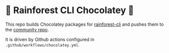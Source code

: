 # 🍫 Rainforest CLI Chocolatey 🍫

This repo builds Chocolatey packages for [rainforest-cli](/rainforestapp/rainforest-cli) and pushes them to the [community repo](https://community.chocolatey.org/packages/rainforest-cli).

It is driven by Github actions configured in `.github/workflows/chocolatey.yml`.
